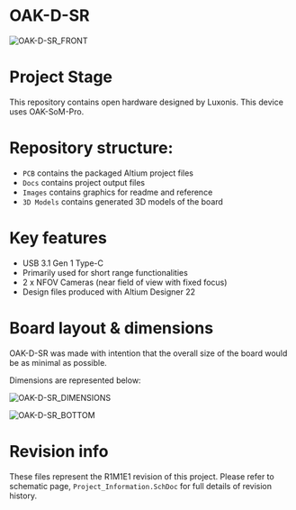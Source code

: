 # OAK-D-SR
![OAK-D-SR_FRONT](https://user-images.githubusercontent.com/118981341/203855236-77692ace-aa8d-4fb9-a1a0-e09ba30b427e.png)

# Project Stage

This repository contains open hardware designed by Luxonis. This device uses OAK-SoM-Pro.
# Repository structure:
* `PCB` contains the packaged Altium project files
* `Docs` contains project output files
* `Images` contains graphics for readme and reference
* `3D Models` contains generated 3D models of the board
# Key features
* USB 3.1 Gen 1 Type-C
* Primarily used for short range functionalities 
* 2 x NFOV Cameras (near field of view with fixed focus)
* Design files produced with Altium Designer 22
# Board layout & dimensions
OAK-D-SR was made with intention that the overall size of the board would be as minimal as possible. 

Dimensions are represented below:

![OAK-D-SR_DIMENSIONS](https://user-images.githubusercontent.com/118981341/203859854-37c5d949-d82a-4896-96af-765904665ebc.png)

![OAK-D-SR_BOTTOM](https://user-images.githubusercontent.com/118981341/203855309-baec10c6-445b-4164-9684-a99a4719f979.png)

# Revision info

These files represent the R1M1E1 revision of this project. Please refer to schematic page, `Project_Information.SchDoc` for full details of revision history.




